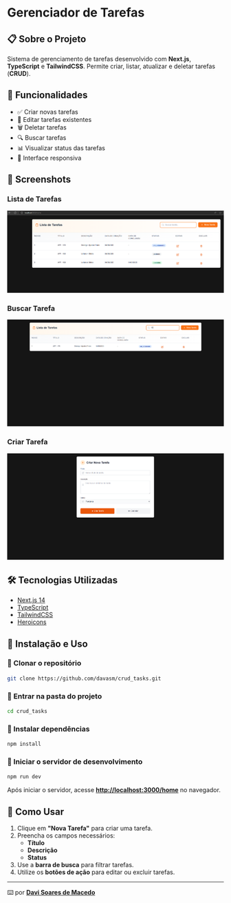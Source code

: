 # Gerenciador de Tarefas

## 📋 Sobre o Projeto
Sistema de gerenciamento de tarefas desenvolvido com **Next.js**, **TypeScript** e **TailwindCSS**. Permite criar, listar, atualizar e deletar tarefas (**CRUD**).

## 🚀 Funcionalidades
- ✅ Criar novas tarefas
- 📝 Editar tarefas existentes
- 🗑️ Deletar tarefas
- 🔍 Buscar tarefas
- 📊 Visualizar status das tarefas
- 📱 Interface responsiva

## 📸 Screenshots

### Lista de Tarefas
![Lista de Tarefas](/crud_tasks_app/public/Captura%20de%20tela%202025-03-04%20144853.png)

### Buscar Tarefa
![Buscar Tarefa](/crud_tasks_app/public/Captura%20de%20tela%202025-03-04%20144945.png)

### Criar Tarefa
![Criar Tarefa](/crud_tasks_app/public/Captura%20de%20tela%202025-03-04%20145005.png)


## 🛠️ Tecnologias Utilizadas
- [Next.js 14](https://nextjs.org/)
- [TypeScript](https://www.typescriptlang.org/)
- [TailwindCSS](https://tailwindcss.com/)
- [Heroicons](https://heroicons.com/)

## 📂 Instalação e Uso

### 🔹 Clonar o repositório
```sh
git clone https://github.com/davasm/crud_tasks.git
```

### 🔹 Entrar na pasta do projeto
```sh
cd crud_tasks
```

### 🔹 Instalar dependências
```sh
npm install
```

### 🔹 Iniciar o servidor de desenvolvimento
```sh
npm run dev
```

Após iniciar o servidor, acesse **[http://localhost:3000/home](http://localhost:3000/home)** no navegador.

## 📝 Como Usar
1. Clique em **"Nova Tarefa"** para criar uma tarefa.
2. Preencha os campos necessários:
   - **Título**
   - **Descrição**
   - **Status**
3. Use a **barra de busca** para filtrar tarefas.
4. Utilize os **botões de ação** para editar ou excluir tarefas.

---

⌨️ por [**Davi Soares de Macedo**](https://github.com/davasm)
